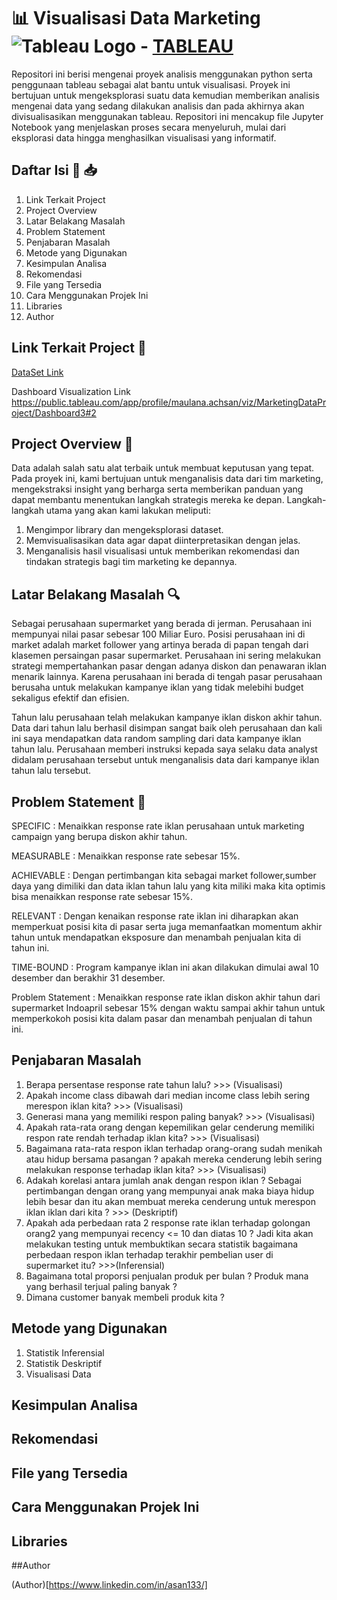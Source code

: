 # 📊 Visualisasi Data Marketing ![Tableau Logo](https://img.icons8.com/color/48/000000/tableau-software.png) - [TABLEAU](https://www.tableau.com/)

Repositori ini berisi mengenai proyek analisis menggunakan python serta penggunaan tableau sebagai alat bantu untuk visualisasi. Proyek ini bertujuan untuk mengeksplorasi suatu data kemudian memberikan analisis mengenai data yang sedang dilakukan analisis dan pada akhirnya akan divisualisasikan menggunakan tableau. Repositori ini mencakup file Jupyter Notebook yang menjelaskan proses secara menyeluruh, mulai dari eksplorasi data hingga menghasilkan visualisasi yang informatif.

## Daftar Isi 🔗 📥

1. Link Terkait Project
2. Project Overview
3. Latar Belakang Masalah
4. Problem Statement
5. Penjabaran Masalah
6. Metode yang Digunakan
7. Kesimpulan Analisa
8. Rekomendasi
9. File yang Tersedia
10. Cara Menggunakan Projek Ini
11. Libraries
12. Author


## Link Terkait Project 📁
[DataSet Link](https://www.kaggle.com/datasets/ahsan81/superstore-marketing-campaign-dataset?select=superstore_data.csv)

Dashboard Visualization Link  
https://public.tableau.com/app/profile/maulana.achsan/viz/MarketingDataProject/Dashboard3#2

## Project Overview 📝

Data adalah salah satu alat terbaik untuk membuat keputusan yang tepat. Pada proyek ini, kami bertujuan untuk menganalisis data dari tim marketing, mengekstraksi insight yang berharga serta memberikan panduan yang dapat membantu menentukan langkah strategis mereka ke depan. Langkah-langkah utama yang akan kami lakukan meliputi:
1. Mengimpor library dan mengeksplorasi dataset.
2. Memvisualisasikan data agar dapat diinterpretasikan dengan jelas.
3. Menganalisis hasil visualisasi untuk memberikan rekomendasi dan tindakan strategis bagi tim marketing ke depannya.

## Latar Belakang Masalah 🔍

Sebagai perusahaan supermarket yang berada di jerman. Perusahaan ini mempunyai nilai pasar sebesar 100 Miliar Euro. Posisi perusahaan ini di market adalah market follower yang artinya berada di papan tengah dari klasemen persaingan pasar supermarket. Perusahaan ini sering melakukan strategi mempertahankan pasar dengan adanya diskon dan penawaran iklan menarik  lainnya. Karena perusahaan ini berada di tengah pasar perusahaan berusaha untuk melakukan kampanye iklan yang tidak melebihi budget sekaligus efektif dan efisien. 

Tahun lalu perusahaan telah melakukan kampanye iklan diskon akhir tahun. Data dari tahun lalu berhasil disimpan sangat baik oleh perusahaan dan kali ini saya mendapatkan data random sampling dari data kampanye iklan tahun lalu. Perusahaan memberi instruksi kepada saya selaku data analyst didalam perusahaan tersebut untuk menganalisis data dari kampanye iklan tahun lalu tersebut. 

## Problem Statement 💭

SPECIFIC : Menaikkan response rate iklan perusahaan untuk marketing campaign yang berupa diskon akhir tahun. 

MEASURABLE : Menaikkan response rate sebesar 15%. 

ACHIEVABLE : Dengan pertimbangan kita sebagai market follower,sumber daya yang dimiliki dan data iklan tahun lalu yang kita miliki maka kita optimis bisa menaikkan response rate sebesar 15%. 

RELEVANT : Dengan kenaikan response rate iklan ini diharapkan akan memperkuat posisi kita di pasar serta juga memanfaatkan momentum akhir tahun untuk mendapatkan eksposure dan menambah penjualan kita di tahun ini.

TIME-BOUND : Program kampanye iklan ini akan dilakukan dimulai awal 10 desember dan berakhir 31 desember. 

Problem Statement : Menaikkan response rate iklan diskon akhir tahun dari supermarket Indoapril sebesar 15% dengan waktu sampai akhir tahun untuk memperkokoh posisi kita dalam pasar dan menambah penjualan di tahun ini. 

## Penjabaran Masalah 

1.  Berapa persentase response rate tahun lalu? >>> (Visualisasi)
2.  Apakah income class dibawah dari median income class lebih sering merespon iklan kita? >>> (Visualisasi)
3.  Generasi mana yang memiliki respon paling banyak? >>> (Visualisasi)
4.  Apakah rata-rata orang dengan kepemilikan gelar cenderung memiliki respon rate rendah terhadap iklan kita? >>> (Visualisasi)
5.  Bagaimana rata-rata respon iklan terhadap orang-orang sudah menikah atau hidup bersama pasangan ?  apakah mereka cenderung lebih sering melakukan response terhadap iklan kita? >>> (Visualisasi) 
6.  Adakah korelasi antara jumlah anak dengan respon iklan ? Sebagai pertimbangan dengan orang yang mempunyai anak maka biaya hidup lebih besar dan itu akan membuat mereka cenderung untuk merespon iklan iklan dari kita ? >>> (Deskriptif)
7.  Apakah ada perbedaan rata 2 response rate iklan terhadap golongan orang2 yang mempunyai recency <= 10 dan diatas 10  ? Jadi kita akan melakukan testing untuk membuktikan secara statistik bagaimana perbedaan respon iklan terhadap terakhir pembelian user di supermarket itu? >>>(Inferensial) 
8. Bagaimana total proporsi penjualan produk per bulan ? Produk mana yang berhasil terjual paling banyak ? 
9. Dimana customer banyak membeli produk kita ? 

## Metode yang Digunakan 

1. Statistik Inferensial
2. Statistik Deskriptif
3. Visualisasi Data

## Kesimpulan Analisa 

## Rekomendasi 

## File yang Tersedia 

## Cara Menggunakan Projek Ini
## Libraries
##Author

(Author)[https://www.linkedin.com/in/asan133/]


